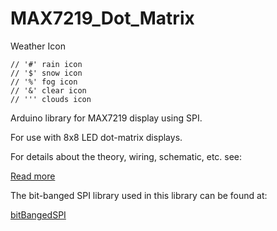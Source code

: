  MAX7219\_Dot\_Matrix
====================

Weather Icon
```
// '#' rain icon
// '$' snow icon
// '%' fog icon
// '&' clear icon
// ''' clouds icon
```

Arduino library for MAX7219 display using SPI.

For use with 8x8 LED dot-matrix displays.


For details about the theory, wiring, schematic, etc. see:

[Read more](http://www.gammon.com.au/forum/?id=11516)


The bit-banged SPI library used in this library can be found at:

[bitBangedSPI](https://github.com/nickgammon/bitBangedSPI)
